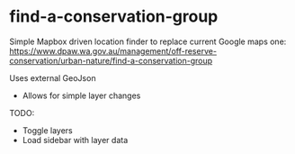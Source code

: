 # find-a-conservation-group
Simple Mapbox driven location finder to replace current Google maps one:
https://www.dpaw.wa.gov.au/management/off-reserve-conservation/urban-nature/find-a-conservation-group

Uses external GeoJson
- Allows for simple layer changes

TODO:
- Toggle layers
- Load sidebar with layer data
